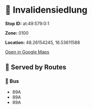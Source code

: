 # 🚉 Invalidensiedlung


**Stop ID:** at:49:579:0:1

**Zone:** 0100

**Location:** 48.26154245, 16.53611588

[Open in Google Maps](https://www.google.com/maps?q=48.26154245,16.53611588)

## 🚆 Served by Routes

### 🚌 Bus
- 89A
- 89A
- 89A